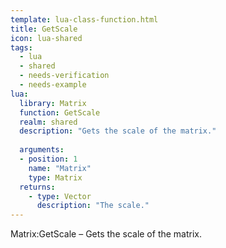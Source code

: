 ```yaml
---
template: lua-class-function.html
title: GetScale
icon: lua-shared
tags:
  - lua
  - shared
  - needs-verification
  - needs-example
lua:
  library: Matrix
  function: GetScale
  realm: shared
  description: "Gets the scale of the matrix."
  
  arguments:
  - position: 1
    name: "Matrix"
    type: Matrix
  returns:
    - type: Vector
      description: "The scale."
---
```


<div class="lua__search__keywords">
Matrix:GetScale &#x2013; Gets the scale of the matrix.
</div>
